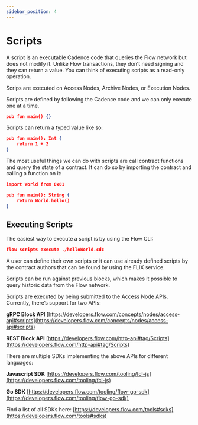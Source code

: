 ```yaml
---
sidebar_position: 4
---
```


# Scripts

A script is an executable Cadence code that queries the Flow network but does not modify it. Unlike Flow transactions, they don’t need signing and they can return a value. You can think of executing scripts as a read-only operation. 

Scrips are executed on Access Nodes, Archive Nodes, or Execution Nodes. 

Scripts are defined by following the Cadence code and we can only execute one at a time.

```json
pub fun main() {}
```

Scripts can return a typed value like so:

```json
pub fun main(): Int {
	return 1 + 2
}
```

The most useful things we can do with scripts are call contract functions and query the state of a contract. It can do so by importing the contract and calling a function on it:

```json
import World from 0x01

pub fun main(): String {
	return World.hello()
}
```

## Executing Scripts

The easiest way to execute a script is by using the Flow CLI:

```json
flow scripts execute ./helloWorld.cdc
```

A user can define their own scripts or it can use already defined scripts by the contract authors that can be found by using the FLIX service.

Scripts can be run against previous blocks, which makes it possible to query historic data from the Flow network.

Scripts are executed by being submitted to the Access Node APIs. Currently, there’s support for two APIs:

**gRPC Block API** [https://developers.flow.com/concepts/nodes/access-api#scripts](https://developers.flow.com/concepts/nodes/access-api#scripts)

****************REST Block API**************** [https://developers.flow.com/http-api#tag/Scripts](https://developers.flow.com/http-api#tag/Scripts)

There are multiple SDKs implementing the above APIs for different languages:

******************************Javascript SDK****************************** [https://developers.flow.com/tooling/fcl-js](https://developers.flow.com/tooling/fcl-js)

**************Go SDK************** [https://developers.flow.com/tooling/flow-go-sdk](https://developers.flow.com/tooling/flow-go-sdk)

Find a list of all SDKs here: [https://developers.flow.com/tools#sdks](https://developers.flow.com/tools#sdks)